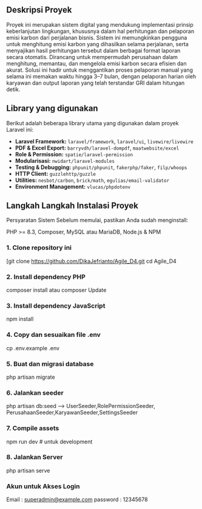 ## Deskripsi Proyek
Proyek ini merupakan sistem digital yang mendukung implementasi prinsip keberlanjutan lingkungan, khususnya dalam hal perhitungan dan pelaporan emisi karbon dari perjalanan bisnis. Sistem ini memungkinkan pengguna untuk menghitung emisi karbon yang dihasilkan selama perjalanan, serta menyajikan hasil perhitungan tersebut dalam berbagai format laporan secara otomatis.
Dirancang untuk mempermudah perusahaan dalam menghitung, memantau, dan mengelola emisi karbon secara efisien dan akurat. Solusi ini hadir untuk menggantikan proses pelaporan manual yang selama ini memakan waktu hingga 3–7 bulan, dengan pelaporan harian oleh karyawan dan output laporan yang telah terstandar GRI dalam hitungan detik.

## Library yang digunakan

Berikut adalah beberapa library utama yang digunakan dalam proyek Laravel ini:

- **Laravel Framework:** `laravel/framework`, `laravel/ui`, `livewire/livewire`
- **PDF & Excel Export:** `barryvdh/laravel-dompdf`, `maatwebsite/excel`
- **Role & Permission:** `spatie/laravel-permission`
- **Modularisasi:** `nwidart/laravel-modules`
- **Testing & Debugging:** `phpunit/phpunit`, `fakerphp/faker`, `filp/whoops`
- **HTTP Client:** `guzzlehttp/guzzle`
- **Utilities:** `nesbot/carbon`, `brick/math`, `egulias/email-validator`
- **Environment Management:** `vlucas/phpdotenv`

## Langkah Langkah Instalasi Proyek

Persyaratan Sistem
Sebelum memulai, pastikan Anda sudah menginstall:

PHP >= 8.3,
Composer,
MySQL atau MariaDB,
Node.js & NPM


### 1. Clone repository ini
[git clone https://github.com/DikaJefrianto/Agile_D4.git
cd Agile_D4

### 2. Install dependency PHP
composer install atau composer Update

### 3. Install dependency JavaScript
npm install

### 4. Copy dan sesuaikan file .env
cp .env.example .env

### 5. Buat dan migrasi database
php artisan migrate

### 6. Jalankan seeder 
php artisan db:seed --> UserSeeder,RolePermissionSeeder, PerusahaanSeeder,KaryawanSeeder,SettingsSeeder

### 7. Compile assets
npm run dev   # untuk development

### 8. Jalankan Server
php artisan serve





### Akun untuk Akses Login
Email : superadmin@example.com
password : 12345678
